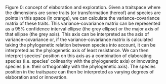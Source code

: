 Figure 0: concept of elaboration and exploration.
Given a traitspace where the dimensions are some traits (or transformation thereof) and species are points in this space (in orange), we can calculate the variance-covariance matrix of these traits.
This variance-covariance matrix can be represented as a 95% confidence interval ellipse (the grey ellipse) or the major axis of that ellipse (the grey axis).
This axis can be interpreted as the axis of variance-covariance or, if the variance-covariance matrix is calculated taking the phylogenetic relation between species into account, it can be interpreted as the phylogenetic axis of least resistance.
We can then interpret species' position on this axis as a combination of elaborating species (i.e. species' colinearity with the phylogenetic axis) or innovating species (i.e. their orthogonality with the phylogenetic axis).
The species position in the traitspace can then be interpreted as varying degrees of elaboration and or innovation.
